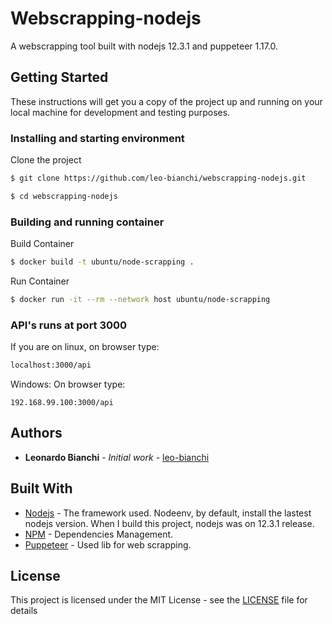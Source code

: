# Webscrapping-nodejs

A webscrapping tool built with nodejs 12.3.1 and puppeteer 1.17.0.

## Getting Started

These instructions will get you a copy of the project up and running on your local machine for development and testing purposes.

### Installing and starting environment

Clone the project
```bash
$ git clone https://github.com/leo-bianchi/webscrapping-nodejs.git
```

```bash
$ cd webscrapping-nodejs
```
### Building and running container

Build Container
```bash
$ docker build -t ubuntu/node-scrapping .
```

Run Container
```bash
$ docker run -it --rm --network host ubuntu/node-scrapping
```

### API's runs at port 3000

If you are on linux, on browser type:
```bash
localhost:3000/api
```

Windows:
On browser type:
```
192.168.99.100:3000/api
```

## Authors

*   **Leonardo Bianchi** - *Initial work* - [leo-bianchi](https://github.com/leo-bianchi)

## Built With

*   [Nodejs](https://nodejs.org/en/) - The framework used. Nodeenv, by default, install the lastest nodejs version. When I build this project, nodejs was on 12.3.1 release.
*   [NPM](https://www.npmjs.com) - Dependencies Management.
*   [Puppeteer](https://github.com/GoogleChrome/puppeteer) - Used lib for web scrapping.

## License

This project is licensed under the MIT License - see the [LICENSE](LICENSE) file for details
